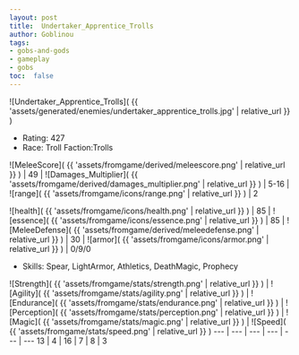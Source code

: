 ```yaml
---
layout: post
title:  Undertaker_Apprentice_Trolls
author: Goblinou
tags:
- gobs-and-gods
- gameplay
- gobs
toc:  false
---
```


![Undertaker_Apprentice_Trolls]( {{ 'assets/generated/enemies/undertaker_apprentice_trolls.jpg' | relative_url }} )
- Rating: 427
- Race: Troll  Faction:Trolls

![MeleeScore]( {{ 'assets/fromgame/derived/meleescore.png' | relative_url }} ) | 49 | ![Damages_Multiplier]( {{ 'assets/fromgame/derived/damages_multiplier.png' | relative_url }} ) | 5-16 | ![range]( {{ 'assets/fromgame/icons/range.png' | relative_url }} ) | 2


![health]( {{ 'assets/fromgame/icons/health.png' | relative_url }} ) | 85 | ![essence]( {{ 'assets/fromgame/icons/essence.png' | relative_url }} ) | 85 | ![MeleeDefense]( {{ 'assets/fromgame/derived/meleedefense.png' | relative_url }} ) | 30 | ![armor]( {{ 'assets/fromgame/icons/armor.png' | relative_url }} ) | 0/9/0

* Skills: Spear, LightArmor, Athletics, DeathMagic, Prophecy

![Strength]( {{ 'assets/fromgame/stats/strength.png' | relative_url }} ) | ![Agility]( {{ 'assets/fromgame/stats/agility.png' | relative_url }} ) | ![Endurance]( {{ 'assets/fromgame/stats/endurance.png' | relative_url }} ) | ![Perception]( {{ 'assets/fromgame/stats/perception.png' | relative_url }} ) | ![Magic]( {{ 'assets/fromgame/stats/magic.png' | relative_url }} ) | ![Speed]( {{ 'assets/fromgame/stats/speed.png' | relative_url }} )
--- | --- | --- | --- | --- | ---
13 | 4 | 16 | 7 | 8 | 3
